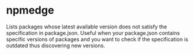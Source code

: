 # npmedge

Lists packages whose latest available version does not satisfy the specification in package.json.
Useful when your package.json contains specific versions of packages and you want to check if the specification is outdated thus discovering new versions.
